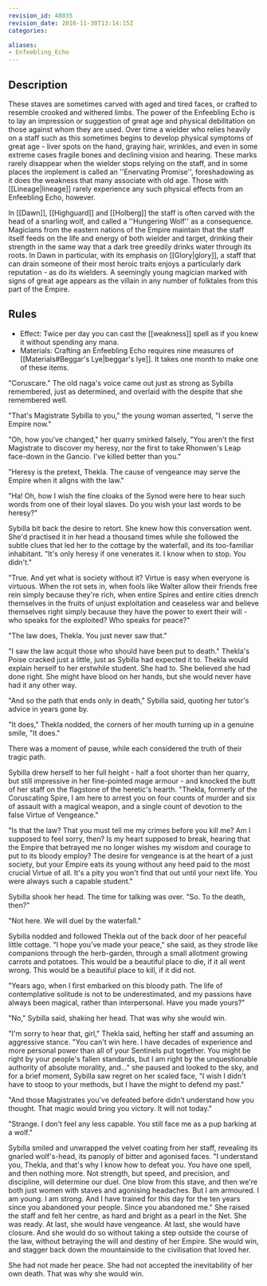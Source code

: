 ```yaml
---
revision_id: 48035
revision_date: 2016-11-30T13:14:15Z
categories:

aliases:
- Enfeebling_Echo
---
```


## Description
These staves are sometimes carved with aged and tired faces, or crafted to resemble crooked and withered limbs. The power of the Enfeebling Echo is to lay an impression or suggestion of great age and physical debilitation on those against whom they are used. Over time a wielder who relies heavily on a staff such as this sometimes begins to develop physical symptoms of great age - liver spots on the hand, graying hair, wrinkles, and even in some extreme cases fragile bones and declining vision and hearing. These marks rarely disappear when the wielder stops relying on the staff, and in some places the implement is called an ''Enervating Promise'', foreshadowing as it does the weakness that many associate with old age. Those with [[Lineage|lineage]] rarely experience any such physical effects from an Enfeebling Echo, however.

In [[Dawn]], [[Highguard]] and [[Holberg]] the staff is often carved with the head of a snarling wolf, and called a ''Hungering Wolf'' as a consequence. Magicians from the eastern nations of the Empire maintain that the staff itself feeds on the life and energy of both wielder and target, drinking their strength in the same way that a dark tree greedily drinks water through its roots. In Dawn in particular, with its emphasis on [[Glory|glory]], a staff that can drain someone of their most heroic traits enjoys a particularly dark reputation - as do its wielders. A seemingly young magician marked with signs of great age appears as the villain in any number of folktales from this part of the Empire.

## Rules

* Effect: Twice per day you can cast the [[weakness]] spell as if you knew it without spending any mana.
* Materials: Crafting an Enfeebling Echo requires nine measures of [[Materials#Beggar's Lye|beggar's lye]]. It takes one month to make one of these items.


"Coruscare." The old naga's voice came out just as strong as Sybilla remembered, just as determined, and overlaid with the despite that she remembered well.

"That's Magistrate Sybilla to you," the young woman asserted, "I serve the Empire now."

"Oh, how you've changed," her quarry smirked falsely, "You aren't the first Magistrate to discover my heresy, nor the first to take Rhonwen's Leap face-down in the Gancio. I've killed better than you."

"Heresy is the pretext, Thekla. The cause of vengeance may serve the Empire when it aligns with the law."

"Ha! Oh, how I wish the fine cloaks of the Synod were here to hear such words from one of their loyal slaves. Do you wish your last words to be heresy?"

Sybilla bit back the desire to retort. She knew how this conversation went. She'd practised it in her head a thousand times while she followed the subtle clues that led her to the cottage by the waterfall, and its too-familiar inhabitant. "It's only heresy if one venerates it. I know when to stop. You didn't."

"True. And yet what is society without it? Virtue is easy when everyone is virtuous. When the rot sets in, when fools like Walter allow their friends free rein simply because they're rich, when entire Spires and entire cities drench themselves in the fruits of unjust exploitation and ceaseless war and believe themselves right simply because they have the power to exert their will - who speaks for the exploited? Who speaks for peace?"

"The law does, Thekla. You just never saw that."

"I saw the law acquit those who should have been put to death." Thekla's Poise cracked just a little, just as Sybilla had expected it to. Thekla would explain herself to her erstwhile student. She had to. She believed she had done right. She might have blood on her hands, but she would never have had it any other way.

"And so the path that ends only in death," Sybilla said, quoting her tutor's advice in years gone by.

"It does," Thekla nodded, the corners of her mouth turning up in a genuine smile, "It does."

There was a moment of pause, while each considered the truth of their tragic path.

Sybilla drew herself to her full height - half a foot shorter than her quarry, but still impressive in her fine-pointed mage armour - and knocked the butt of her staff on the flagstone of the heretic's hearth. "Thekla, formerly of the Coruscating Spire, I am here to arrest you on four counts of murder and six of assault with a magical weapon, and a single count of devotion to the false Virtue of Vengeance."

"Is that the law? That you must tell me my crimes before you kill me? Am I supposed to feel sorry, then? Is my heart supposed to break, hearing that the Empire that betrayed me no longer wishes my wisdom and courage to put to its bloody employ? The desire for vengeance is at the heart of a just society, but your Empire eats its young without any heed paid to the most crucial Virtue of all. It's a pity you won't find that out until your next life. You were always such a capable student."

Sybilla shook her head. The time for talking was over. "So. To the death, then?"

"Not here. We will duel by the waterfall."

Sybilla nodded and followed Thekla out of the back door of her peaceful little cottage. "I hope you've made your peace," she said, as they strode like companions through the herb-garden, through a small allotment growing carrots and potatoes. This would be a beautiful place to die, if it all went wrong. This would be a beautiful place to kill, if it did not.

"Years ago, when I first embarked on this bloody path. The life of contemplative solitude is not to be underestimated, and my passions have always been magical, rather than interpersonal. Have you made yours?"

"No," Sybilla said, shaking her head. That was why she would win.

"I'm sorry to hear that, girl," Thekla said, hefting her staff and assuming an aggressive stance. "You can't win here. I have decades of experience and more personal power than all of your Sentinels put together. You might be right by your people's fallen standards, but I am right by the unquestionable authority of absolute morality, and..." she paused and looked to the sky, and for a brief moment, Sybilla saw regret on her scaled face, "I wish I didn't have to stoop to your methods, but I have the might to defend my past."

"And those Magistrates you've defeated before didn't understand how you thought. That magic would bring you victory. It will not today."

"Strange. I don't feel any less capable. You still face me as a pup barking at a wolf."

Sybilla smiled and unwrapped the velvet coating from her staff, revealing its gnarled wolf's-head, its panoply of bitter and agonised faces. "I understand you, Thekla, and that's why I know how to defeat you. You have one spell, and then nothing more. Not strength, but speed, and precision, and discipline, will determine our duel. One blow from this stave, and then we're both just women with staves and agonising headaches. But I am armoured. I am young. I am strong. And I have trained for this day for the ten years since you abandoned your people. Since you abandoned me." She raised the staff and felt her centre, as hard and bright as a pearl in the Net. She was ready. At last, she would have vengeance. At last, she would have closure. And she would do so without taking a step outside the course of the law, without betraying the will and destiny of her Empire. She would win, and stagger back down the mountainside to the civilisation that loved her.

She had not made her peace. She had not accepted the inevitability of her own death. That was why she would win.